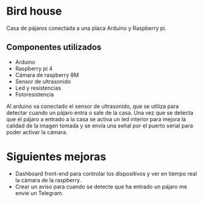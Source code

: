 # Bird house

Casa de pájaros conectada a una placa Arduino y Raspberry pi.

## Componentes utilizados
* Arduino
* Raspberry pi 4
* Cámara de raspberry 8M
* Sensor de ultrasonido
* Led y resistencias
* Fotoresistencia

Al arduino va conectado el sensor de ultrasonido, que se utiliza para detectar cuando un pájaro entra o sale de la casa. Una vez que se detecta que el pájaro a entrado a la casa se activa un led interior para mejora la calidad de la imagen tomada y se envía una señal por el puerto serial para poder activar la cámara.

# Siguientes mejoras
* Dashboard front-end para controlar los dispositivos y ver en tiempo real la cámara de la raspberry.
* Crear un aviso para cuando se detecte que ha entrado un pájaro me envie un Telegram. 
